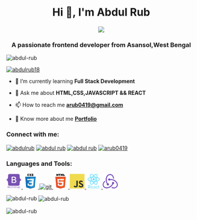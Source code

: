 <h1 align="center">Hi 👋, I'm Abdul Rub</h1>

<p align="center">
<img align="center" src="https://readme-typing-svg.demolab.com?font=Fira+Code&size=40&pause=1000&color=E1391A&vCenter=true&width=500&lines=Hello%2CI'm++Abdul+Rub;Frontend+Developer"/></p>


<h3 align="center">A passionate frontend developer from Asansol,West Bengal</h3>

<p align="left"> <img src="https://komarev.com/ghpvc/?username=abdul-rub&label=Profile%20views&color=0e75b6&style=flat" alt="abdul-rub" /> </p>

<p align="left"> <a href="https://twitter.com/abdulrub18" target="blank"><img src="https://img.shields.io/twitter/follow/abdulrub?logo=twitter&style=for-the-badge" alt="abdulrub18" /></a> </p>

- 🌱 I’m currently learning **Full Stack Development**

- 💬 Ask me about **HTML,CSS,JAVASCRIPT && REACT**

- 📫 How to reach me **arub0419@gmail.com**

- 🔭 Know more about me **[Portfolio](https://Abdul-rub.github.io/)**

<h3 align="left">Connect with me:</h3>
<p align="left">
<a href="https://twitter.com/abdulrub" target="blank"><img align="center" src="https://raw.githubusercontent.com/rahuldkjain/github-profile-readme-generator/master/src/images/icons/Social/twitter.svg" alt="abdulrub" height="30" width="40" /></a>
<a href="https://linkedin.com/in/abdul rub" target="blank"><img align="center" src="https://raw.githubusercontent.com/rahuldkjain/github-profile-readme-generator/master/src/images/icons/Social/linked-in-alt.svg" alt="abdul rub" height="30" width="40" /></a>
<a href="https://fb.com/abdul rub" target="blank"><img align="center" src="https://raw.githubusercontent.com/rahuldkjain/github-profile-readme-generator/master/src/images/icons/Social/facebook.svg" alt="abdul rub" height="30" width="40" /></a>
<a href="https://www.leetcode.com/arub0419" target="blank"><img align="center" src="https://raw.githubusercontent.com/rahuldkjain/github-profile-readme-generator/master/src/images/icons/Social/leet-code.svg" alt="arub0419" height="30" width="40" /></a>
</p>

<h3 align="left">Languages and Tools:</h3>
<p align="left"> <a href="https://getbootstrap.com" target="_blank" rel="noreferrer"> <img src="https://raw.githubusercontent.com/devicons/devicon/master/icons/bootstrap/bootstrap-plain-wordmark.svg" alt="bootstrap" width="40" height="40"/> </a> <a href="https://www.w3schools.com/css/" target="_blank" rel="noreferrer"> <img src="https://raw.githubusercontent.com/devicons/devicon/master/icons/css3/css3-original-wordmark.svg" alt="css3" width="40" height="40"/> </a> <a href="https://git-scm.com/" target="_blank" rel="noreferrer"> <img src="https://www.vectorlogo.zone/logos/git-scm/git-scm-icon.svg" alt="git" width="40" height="40"/> </a> <a href="https://www.w3.org/html/" target="_blank" rel="noreferrer"> <img src="https://raw.githubusercontent.com/devicons/devicon/master/icons/html5/html5-original-wordmark.svg" alt="html5" width="40" height="40"/> </a> <a href="https://developer.mozilla.org/en-US/docs/Web/JavaScript" target="_blank" rel="noreferrer"> <img src="https://raw.githubusercontent.com/devicons/devicon/master/icons/javascript/javascript-original.svg" alt="javascript" width="40" height="40"/> </a> <a href="https://reactjs.org/" target="_blank" rel="noreferrer"> <img src="https://raw.githubusercontent.com/devicons/devicon/master/icons/react/react-original-wordmark.svg" alt="react" width="40" height="40"/> </a> <a href="https://redux.js.org" target="_blank" rel="noreferrer"> <img src="https://raw.githubusercontent.com/devicons/devicon/master/icons/redux/redux-original.svg" alt="redux" width="40" height="40"/> </a> </p>

<p><img align="left" src="https://github-readme-stats.vercel.app/api/top-langs?username=abdul-rub&show_icons=true&locale=en&layout=compact" alt="abdul-rub" /></p>

<p>&nbsp;<img align="center" src="https://github-readme-stats.vercel.app/api?username=abdul-rub&show_icons=true&locale=en" alt="abdul-rub" /></p>

<p><img align="center" src="https://github-readme-streak-stats.herokuapp.com/?user=abdul-rub&" alt="abdul-rub" /></p>
